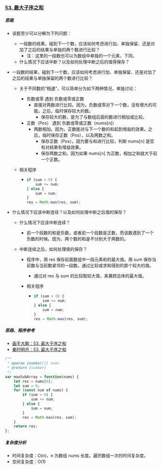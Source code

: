 ### [53. 最大子序之和](https://leetcode-cn.com/problems/maximum-subarray/)

##### 思路

* 该题至少可以分解为下列问题：
  * 一段数的结果，碰到下一个数，应该如何考虑进行加、单独保留、还是对加了之后的结果与单独的两个数进行比较？
    * 注：这里的一段数也可以为数组中单独的一个元素，下同。
  * 什么情况下应该中断？以及如何处理中断之后的值得保存？



* 一段数的结果，碰到下一个数，应该如何考虑进行加、单独保留、还是对加了之后的结果与单独保留的两个数进行比较？

  * 关于不同数的“相遇”，可以简单分为如下两种情况，单独讨论：

    * 负数或零  遇到  负数或零或正数
      * 直接对两数进行比较。因为，负数或零对下一个数，没有增大的可能。之后，临时保存较大的数。
        * 保存较大的数，是为了与数组后面的数进行相加或比较。
    * 正数（Pos）  遇到  负数或零或正数（nums[n]）
      * 两数相加。因为，正数能对与下一个数的和起到增益的效果。之后，临时保存正数（Pos），以及两数之和。
        * 保存正数（Pos）。因为要与和进行比较，判断 nums[n] 是否有对结果有增益效果。
        * 保存两数之和。因为如果 nums[n] 为正数，相加之和就大于前一个正数。

  * 相关程序

    * ```javascript
      if (sum > 0) {
          sum += num;
      } else {
          sum = num;
      }
      res = Math.max(res, sum);
      ```



* 什么情况下应该中断连续？以及如何处理中断之后值的保存？

  * 什么情况下应该中断连续？
    
    * 前一个段数的和是负数，或者前一个段数是正数，而该数遇到了一个负数的时候。因为，两个数的和是不分别大于两数的。
    
  * 中断连续之后，如何处理值的保存？

    * 程序中，用 res 保存前面数组中一段元素和的最大值。用 sum 保存当前数与当前数紧邻的一段数。通过比较或求和得到的那个较大的值。

      * 通过对 res 与 sum 的比较取较大值，来兼顾总体的最大值。

    * 相关程序

      * ```javascript
        if (sum > 0) {
            sum += num;
        } else {
            sum = num;
        }
        res = Math.max(res, sum);
        ```



##### 思路、程序参考

* [画手大鹏：53. 最大子序之和](https://leetcode-cn.com/problems/maximum-subarray/solution/hua-jie-suan-fa-53-zui-da-zi-xu-he-by-guanpengchn/)
* [秦时明月：53. 最大子序之和](https://leetcode-cn.com/problems/maximum-subarray/solution/53-zui-da-zi-xu-he-by-alexer-660/)



```javascript
/**
 * @param {number[]} nums
 * @return {number}
 */
var maxSubArray = function(nums) {
    let res = nums[0];
    let sum = 0;
    for (const num of nums) {
        if (sum > 0) {
            sum += num;
        } else {
            sum = num;
        }
        res = Math.max(res, sum);
    }
    return res;
};
```



##### 复杂度分析

* 时间复杂度：O(n)，n 为数组 nums 长度。遍历数组一次的时间复杂度。
* 空间复杂度：O(1)